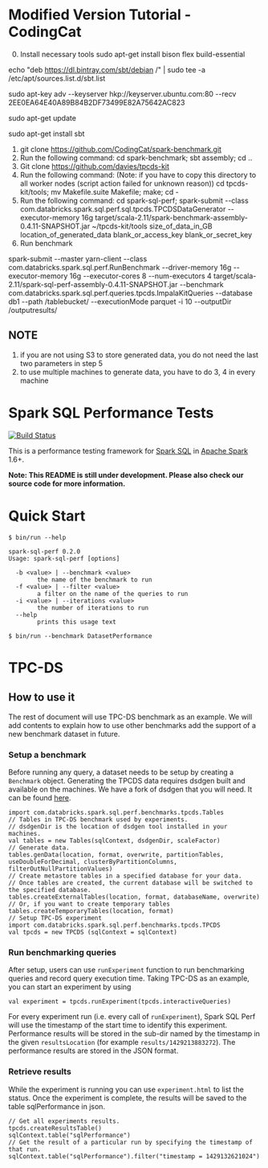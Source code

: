 # Modified Version Tutorial - CodingCat

0.	Install necessary tools
sudo apt-get install bison flex build-essential

echo "deb https://dl.bintray.com/sbt/debian /" | sudo tee -a /etc/apt/sources.list.d/sbt.list

sudo apt-key adv --keyserver hkp://keyserver.ubuntu.com:80 --recv 2EE0EA64E40A89B84B2DF73499E82A75642AC823

sudo apt-get update

sudo apt-get install sbt

1.	git clone https://github.com/CodingCat/spark-benchmark.git
2.	Run the following command:
cd spark-benchmark; sbt assembly; cd ..
3.	Git clone https://github.com/davies/tpcds-kit
4.	Run the following command: (Note: if you have to copy this directory to all worker nodes (script action failed for unknown reason))
cd tpcds-kit/tools; mv Makefile.suite Makefile; make; cd -
5.	Run the following command:
cd spark-sql-perf; 
spark-submit --class com.databricks.spark.sql.perf.sql.tpcds.TPCDSDataGenerator --executor-memory 16g target/scala-2.11/spark-benchmark-assembly-0.4.11-SNAPSHOT.jar ~/tpcds-kit/tools size_of_data_in_GB location_of_generated_data blank_or_access_key blank_or_secret_key
6.  Run benchmark

spark-submit --master yarn-client --class com.databricks.spark.sql.perf.RunBenchmark --driver-memory 16g --executor-memory 16g --executor-cores 8 --num-executors 4  target/scala-2.11/spark-sql-perf-assembly-0.4.11-SNAPSHOT.jar --benchmark com.databricks.spark.sql.perf.queries.tpcds.ImpalaKitQueries --database db1 --path /tablebucket/ --executionMode parquet -i 10 --outputDir /outputresults/



## NOTE
1. if you are not using S3 to store generated data, you do not need the last two parameters in step 5
2. to use multiple machines to generate data, you have to do 3, 4 in every machine


# Spark SQL Performance Tests

[![Build Status](https://travis-ci.org/databricks/spark-sql-perf.svg)](https://travis-ci.org/databricks/spark-sql-perf)

This is a performance testing framework for [Spark SQL](https://spark.apache.org/sql/) in [Apache Spark](https://spark.apache.org/) 1.6+.

**Note: This README is still under development. Please also check our source code for more information.**

# Quick Start

```
$ bin/run --help

spark-sql-perf 0.2.0
Usage: spark-sql-perf [options]

  -b <value> | --benchmark <value>
        the name of the benchmark to run
  -f <value> | --filter <value>
        a filter on the name of the queries to run
  -i <value> | --iterations <value>
        the number of iterations to run
  --help
        prints this usage text
        
$ bin/run --benchmark DatasetPerformance
```

# TPC-DS

## How to use it
The rest of document will use TPC-DS benchmark as an example. We will add contents to explain how to use other benchmarks add the support of a new benchmark dataset in future.

### Setup a benchmark
Before running any query, a dataset needs to be setup by creating a `Benchmark` object. Generating
the TPCDS data requires dsdgen built and available on the machines. We have a fork of dsdgen that
you will need. It can be found [here](https://github.com/davies/tpcds-kit).  

```
import com.databricks.spark.sql.perf.benchmarks.tpcds.Tables
// Tables in TPC-DS benchmark used by experiments.
// dsdgenDir is the location of dsdgen tool installed in your machines.
val tables = new Tables(sqlContext, dsdgenDir, scaleFactor)
// Generate data.
tables.genData(location, format, overwrite, partitionTables, useDoubleForDecimal, clusterByPartitionColumns, filterOutNullPartitionValues)
// Create metastore tables in a specified database for your data.
// Once tables are created, the current database will be switched to the specified database.
tables.createExternalTables(location, format, databaseName, overwrite)
// Or, if you want to create temporary tables
tables.createTemporaryTables(location, format)
// Setup TPC-DS experiment
import com.databricks.spark.sql.perf.benchmarks.tpcds.TPCDS
val tpcds = new TPCDS (sqlContext = sqlContext)
```

### Run benchmarking queries
After setup, users can use `runExperiment` function to run benchmarking queries and record query execution time. Taking TPC-DS as an example, you can start an experiment by using

```
val experiment = tpcds.runExperiment(tpcds.interactiveQueries)
```

For every experiment run (i.e. every call of `runExperiment`), Spark SQL Perf will use the timestamp of the start time to identify this experiment. Performance results will be stored in the sub-dir named by the timestamp in the given `resultsLocation` (for example `results/1429213883272`). The performance results are stored in the JSON format.

### Retrieve results
While the experiment is running you can use `experiment.html` to list the status.  Once the experiment is complete, the results will be saved to the table sqlPerformance in json.

```
// Get all experiments results.
tpcds.createResultsTable()
sqlContext.table("sqlPerformance")
// Get the result of a particular run by specifying the timestamp of that run.
sqlContext.table("sqlPerformance").filter("timestamp = 1429132621024")
```
